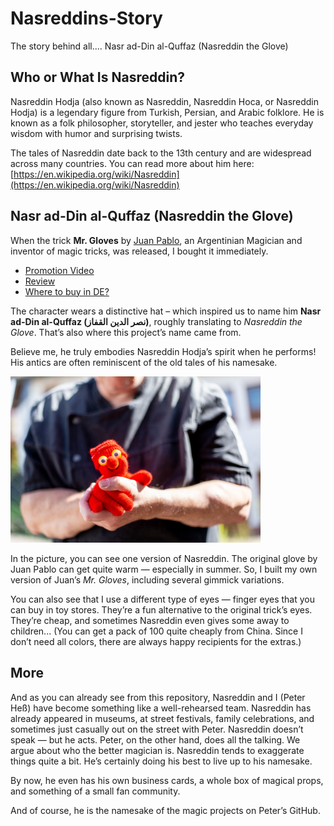 # Nasreddins-Story
The story behind all.... Nasr ad-Din al-Quffaz (Nasreddin the Glove)

## Who or What Is Nasreddin?

Nasreddin Hodja (also known as Nasreddin, Nasreddin Hoca, or Nasreddin Hodja) is a legendary figure from Turkish, Persian, and Arabic folklore. He is known as a folk philosopher, storyteller, and jester who teaches everyday wisdom with humor and surprising twists.

The tales of Nasreddin date back to the 13th century and are widespread across many countries. You can read more about him here: [https://en.wikipedia.org/wiki/Nasreddin](https://en.wikipedia.org/wiki/Nasreddin)

## Nasr ad-Din al-Quffaz (Nasreddin the Glove)

When the trick **Mr. Gloves** by [Juan Pablo](https://www.penguinmagic.com/magician/juan-pablo), an Argentinian Magician and inventor of magic tricks, was released, I bought it immediately.
* [Promotion Video](https://cdn.penguinmagic.com/h264/trailers/65de239961f04_360p.mp4)
* [Review](https://www.youtube.com/watch?v=njTG4mPjbsg)
* [Where to buy in DE?](https://secret-magic-store.de/collections/zoom-meeting-06-02-2024/products/mr-gloves-juan-pablo)

The character wears a distinctive hat – which inspired us to name him **Nasr ad-Din al-Quffaz (نصر الدين القفاز)**, roughly translating to *Nasreddin the Glove*. That’s also where this project’s name came from.

Believe me, he truly embodies Nasreddin Hodja’s spirit when he performs! His antics are often reminiscent of the old tales of his namesake.

<img src="Images/NassredinUndPeter.jpg" alt="Nasreddin the Glove with Peter" width="400">

In the picture, you can see one version of Nasreddin. The original glove by Juan Pablo can get quite warm — especially in summer. So, I built my own version of Juan’s *Mr. Gloves*, including several gimmick variations.

You can also see that I use a different type of eyes — finger eyes that you can buy in toy stores. They’re a fun alternative to the original trick’s eyes. They’re cheap, and sometimes Nasreddin even gives some away to children... (You can get a pack of 100 quite cheaply from China. Since I don’t need all colors, there are always happy recipients for the extras.)

## More

And as you can already see from this repository, Nasreddin and I (Peter Heß) have become something like a well-rehearsed team. Nasreddin has already appeared in museums, at street festivals, family celebrations, and sometimes just casually out on the street with Peter. Nasreddin doesn’t speak — but he acts. Peter, on the other hand, does all the talking. We argue about who the better magician is. Nasreddin tends to exaggerate things quite a bit. He’s certainly doing his best to live up to his namesake.

By now, he even has his own business cards, a whole box of magical props, and something of a small fan community.

And of course, he is the namesake of the magic projects on Peter’s GitHub.
